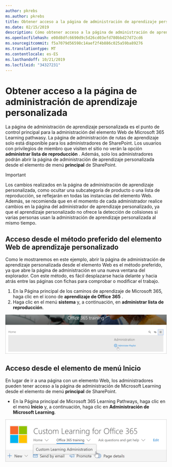 ```yaml
---
author: pkrebs
ms.author: pkrebs
title: Obtener acceso a la página de administración de aprendizaje personalizada
ms.date: 02/15/2019
description: Cómo obtener acceso a la página de administración de aprendizaje personalizada desde el elemento Web o el menú
ms.openlocfilehash: e08d8dfc6690d9c5d26cd03efd780bbd27d72cd6
ms.sourcegitcommit: f5a7079d56598c14aef2f4b886c025a59ba89276
ms.translationtype: MT
ms.contentlocale: es-ES
ms.lasthandoff: 10/21/2019
ms.locfileid: "34327231"
---
```

# <a name="access-the-custom-learning-administration-page"></a>Obtener acceso a la página de administración de aprendizaje personalizada

La página de administración de aprendizaje personalizada es el punto de control principal para la administración del elemento Web de Microsoft 365 Learning pathwasy. La página de administración de rutas de aprendizaje solo está disponible para los administradores de SharePoint. Los usuarios con privilegios de miembro que visiten el sitio no verán la opción **administrar lista de reproducción** . Además, solo los administradores podrán abrir la página de administración de aprendizaje personalizada desde el elemento de menú **principal** de SharePoint.  

> [!IMPORTANT]
> Los cambios realizados en la página de administración de aprendizaje personalizada, como ocultar una subcategoría de producto o una lista de reproducción, se reflejarán en todas las instancias del elemento Web. Además, se recomienda que en el momento de cada administrador realice cambios en la página del administrador de aprendizaje personalizado, ya que el aprendizaje personalizado no ofrece la detección de colisiones si varias personas usan la administración de aprendizaje personalizada al mismo tiempo.  

## <a name="access-from-the-custom-learning-web-part---preferred-method"></a>Acceso desde el método preferido del elemento Web de aprendizaje personalizado
Como le mostraremos en este ejemplo, abrir la página de administración de aprendizaje personalizada desde el elemento Web es el método preferido, ya que abre la página de administración en una nueva ventana del explorador. Con este método, es fácil desplazarse hacia delante y hacia atrás entre las páginas con fichas para comprobar o modificar el trabajo.  

1. En la Página principal de los caminos de aprendizaje de Microsoft 365, haga clic en el icono de **aprendizaje de Office 365** .
2. Haga clic en el menú **sistema** y, a continuación, en **administrar lista de reproducción**. 

![CG-adminaccbtn. png](media/cg-adminaccbtn.png)

## <a name="access-from-the-home-menu-item"></a>Acceso desde el elemento de menú Inicio
En lugar de ir a una página con un elemento Web, los administradores pueden tener acceso a la página de administración de Microsoft Learning desde el elemento de menú **principal** de SharePoint. 

- En la Página principal de Microsoft 365 Learning Pathways, haga clic en el menú **Inicio** y, a continuación, haga clic en **Administración de Microsoft Learning**.

![CG-adminaccmenu. png](media/cg-adminaccmenu.png)